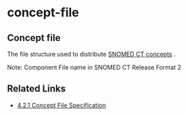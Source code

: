 # concept-file

## Concept file

The file structure used to distribute [SNOMED CT concepts](https://confluence.ihtsdotools.org/display/DOCGLOSS/SNOMED+CT+concept) .

Note: Component File name in SNOMED CT Release Format 2

## Related Links

* [4.2.1 Concept File Specification](../../../4.2.1-Concept-File-Specification_28739339.html)
